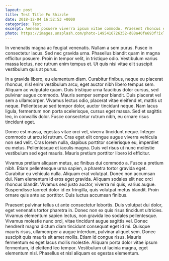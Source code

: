 ```yaml
---
layout: post
title: Test Title Fo Shizzle
date: 2018-12-04 16:52:53 +0000
categories: Test
excerpt: Aenean posuere viverra ipsum vitae commodo. Praesent rhoncus egestas est ut fringilla. Nunc condimentum mollis nisl, blandit tincidunt nisi finibus sit amet. Quisque maximus diam a bibendum accumsan. Sed sed iaculis nunc. Ut vel nulla eu dolor viverra euismod sit amet vel velit. Donec fringilla enim quis urna laoreet, vitae venenatis est porttitor. Donec consectetur velit sed ex porttitor, ut venenatis lorem pellentesque. Nam eget enim eu augue dictum vestibulum quis a tellus. Praesent iaculis turpis rutrum ex placerat tempor. Duis malesuada mauris auctor, ullamcorper nisl a, porta sem. Etiam commodo tristique justo eu iaculis. Donec ex purus, lobortis ac lorem ut, pulvinar mattis augue. Donec nec libero non sem tristique congue. Cras rutrum nisi non dapibus luctus. Mauris dolor sapien, venenatis eu maximus eget, porta id quam.
photo: https://images.unsplash.com/photo-1495416726352-d88a40fe693f?ixlib=rb-0.3.5&ixid=eyJhcHBfaWQiOjEyMDd9&s=012ab4cdd3d4f133091e07fc35310813&auto=format&fit=crop&w=1350&q=80
---
```

In venenatis magna ac feugiat venenatis. Nullam a sem purus. Fusce in consectetur lacus. Sed nec gravida urna. Phasellus blandit quam in magna efficitur posuere. Proin in tempor velit, in tristique odio. Vestibulum varius massa lectus, nec rutrum enim tempus et. Ut quis nisi vitae elit suscipit vestibulum quis at purus.

In a gravida libero, eu elementum diam. Curabitur finibus, neque eu placerat rhoncus, nisl enim vestibulum arcu, eget auctor nibh libero tempus sem. Aliquam ac vulputate quam. Duis tristique urna faucibus dolor cursus, sed pulvinar augue commodo. Mauris semper semper blandit. Duis placerat vel sem a ullamcorper. Vivamus lectus odio, placerat vitae eleifend et, mattis ut neque. Pellentesque sed tempor dolor, auctor tincidunt neque. Nam lacus ligula, fermentum non porta scelerisque, cursus eget massa. Sed et sagittis leo, in convallis dolor. Fusce consectetur rutrum nibh, eu ornare risus tincidunt eget.

Donec est massa, egestas vitae orci vel, viverra tincidunt neque. Integer commodo ut arcu id rutrum. Cras eget elit congue augue viverra vehicula non sed velit. Cras lorem nulla, dapibus porttitor scelerisque eu, imperdiet eu metus. Pellentesque et iaculis magna. Duis vel risus ut nunc molestie vestibulum sed eget mauris. Mauris pretium porttitor libero id efficitur.

Vivamus pretium aliquam metus, ac finibus dui commodo a. Fusce a pretium nibh. Etiam pellentesque urna sapien, a pharetra tortor gravida eget. Curabitur eu vehicula nulla. Aliquam erat volutpat. Donec non accumsan dui. Nam elementum id eros eget gravida. Aliquam sodales elit nec orci rhoncus blandit. Vivamus sed justo auctor, viverra mi quis, varius augue. Suspendisse laoreet dolor id ex fringilla, quis volutpat metus blandit. Proin ornare quis ante ac porttitor. Duis luctus accumsan finibus.

Praesent pulvinar tellus ut ante consectetur lobortis. Duis volutpat dui dolor, eget venenatis tortor pharetra in. Donec non ex quis risus tincidunt ultricies. Vivamus elementum sapien lectus, non gravida leo sodales pellentesque. Vivamus molestie nunc orci, vitae tincidunt augue sagittis vel. Donec hendrerit magna dictum diam tincidunt consequat eget id mi. Quisque mauris risus, ullamcorper a augue interdum, pulvinar aliquet sem. Donec suscipit quis mauris sit amet mollis. Etiam id congue risus. Mauris fermentum ex eget lacus mollis molestie. Aliquam porta dolor vitae ipsum fermentum, id eleifend leo tempor. Vestibulum ut lacinia magna, eget elementum nisl. Phasellus et nisl aliquam ex egestas elementum.